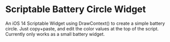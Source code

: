 # Scriptable Battery Circle Widget
An iOS 14 Scriptable Widget using DrawContext() to create a simple battery circle.
Just copy+paste, and edit the color values at the top of the script.
Currently only works as a small battery widget.
